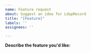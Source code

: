 ```yaml
---
name: Feature request
about: Suggest an idea for LdapRecord
title: "[Feature]"
labels: ''
assignees: ''

---
```


**Describe the feature you'd like:**
